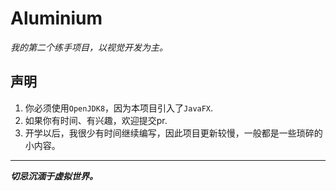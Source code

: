 # Aluminium
*我的第二个练手项目，以视觉开发为主。*
## 声明
1. 你必须使用`OpenJDK8`，因为本项目引入了`JavaFX`.
2. 如果你有时间、有兴趣，欢迎提交pr.
3. 开学以后，我很少有时间继续编写，因此项目更新较慢，一般都是一些琐碎的小内容。

---

***切忌沉湎于虚拟世界。***